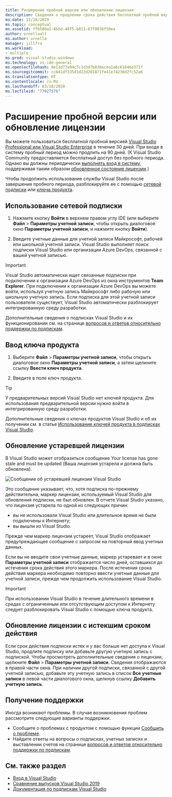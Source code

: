 ```yaml
---
title: Расширение пробной версии или обновление лицензии
description: Сведения о продлении срока действия бесплатной пробной версии Visual Studio, об использовании сетевой подписки или ключа продукта для разблокировки Visual Studio, а также об обновлении устаревшей или просроченной лицензии.
ms.date: 12/18/2019
ms.topic: conceptual
ms.assetid: ffb580a1-8b5d-48f5-b811-87f8036f50ea
author: ornellaalt
ms.author: ornella
manager: jillfra
ms.workload:
- multiple
ms.prod: visual-studio-windows
ms.technology: vs-ide-general
ms.openlocfilehash: 8e11d77a94c7c1d3d7b038ecea1a6c61646e371f
ms.sourcegitcommit: cc841df335d1d22d281871fe41e74238d2fc52a6
ms.translationtype: HT
ms.contentlocale: ru-RU
ms.lasthandoff: 03/18/2020
ms.locfileid: "77027576"
---
```

# <a name="extend-a-trial-version-or-update-a-license"></a>Расширение пробной версии или обновление лицензии

Вы можете пользоваться бесплатной пробной версией [Visual Studio Professional или Visual Studio Enterprise](https://visualstudio.microsoft.com/vs/compare/) в течение 30 дней. При входе в систему пробный период можно продлить на 90 дней. (К Visual Studio Community предоставляется бесплатный доступ без пробного периода. Однако вы должны периодически [выполнять вход в систему](signing-in-to-visual-studio.md), поддерживая таким образом [обновленное состояние лицензии](#update-a-stale-license).)

Чтобы продолжить использование службы Visual Studio после завершения пробного периода, разблокируйте ее с помощью [сетевой подписки](#use-an-online-subscription) или [ключа продукта](#enter-a-product-key).

## <a name="use-an-online-subscription"></a>Использование сетевой подписки

1. Нажмите кнопку **Войти** в верхнем правом углу IDE (или выберите **Файл** > **Параметры учетной записи**, чтобы открыть диалоговое окно **Параметры учетной записи**, и нажмите кнопку **Войти**).

1. Введите учетные данные для учетной записи Майкрософт, рабочей или школьной учетной записи. Visual Studio выполняет поиск подписки Visual Studio или организации Azure DevOps, связанной с вашей учетной записью.

> [!IMPORTANT]
> Visual Studio автоматически ищет связанные подписки при подключении к организации Azure DevOps из окна инструментов **Team Explorer**. При подключении к организации Azure DevOps вы можете войти, используя учетную запись Майкрософт либо рабочую или школьную учетную запись. Если подписка для этой учетной записи пользователя существует, Visual Studio автоматически разблокирует интегрированную среду разработки.

Дополнительные сведения о подписках Visual Studio и их функционировании см. на странице [вопросов и ответов относительно поддержки по подпискам](https://visualstudio.microsoft.com/subscriptions/support/).

## <a name="enter-a-product-key"></a>Ввод ключа продукта

1. Выберите **Файл** > **Параметры учетной записи**, чтобы открыть диалоговое окно **Параметры учетной записи**, а затем щелкните ссылку **Ввести ключ продукта**.

1. Введите в поле ключ продукта.

> [!TIP]
> У предварительных версий Visual Studio нет ключей продукта. Для использования предварительной версии нужно войти в интегрированную среду разработки.

Дополнительные сведения о ключах продуктов Visual Studio и об их получении см. в статье [Использование ключей продукта в подписках Visual Studio](/visualstudio/subscriptions/product-keys).

## <a name="update-a-stale-license"></a>Обновление устаревшей лицензии

В Visual Studio может отобразиться сообщение Your license has gone stale and must be updated (Ваша лицензия устарела и должна быть обновлена).

![Сообщение об устаревшей лицензии Visual Studio](../ide/media/vs2017_stale-license.png)

Это сообщение указывает, что, хотя подписка по-прежнему действительна, маркер лицензии, используемый Visual Studio для обновления подписки, не был обновлен. В отчете Visual Studio указано, что лицензия устарела по одной из следующих причин:

* вы не использовали Visual Studio или длительное время не были подключены к Интернету;
* вы вышли из Visual Studio.

Прежде чем маркер лицензии устареет, Visual Studio отображает предупреждающее сообщение с запросом на повторный ввод учетных данных.

Если вы не вводите свои учетные данные, маркер устаревает и в окне **Параметры учетной записи** отображается число дней, оставшихся до истечения срока действия этого маркера. После истечения срока действия маркера необходимо повторно ввести учетные данные для учетной записи, прежде чем продолжить использование Visual Studio.

> [!Important]
> При использовании Visual Studio в течение длительного времени в средах с ограниченным или отсутствующим доступом к Интернету следует разблокировать Visual Studio с помощью ключа продукта.

## <a name="update-an-expired-license"></a>Обновление лицензии с истекшим сроком действия

Если срок действия подписки истек и у вас больше нет доступа к Visual Studio, продлите подписку или добавьте другую учетную запись с подпиской. Чтобы просмотреть дополнительные сведения о лицензии, щелкните **Файл** > **Параметры учетной записи**. Сведения отображаются в правой части окна. При наличии другой подписки, связанной с другой учетной записью, добавьте эту учетную запись в список **Все учетные записи** в левой части диалогового окна, щелкнув ссылку **Добавить учетную запись**.

## <a name="get-support"></a>Получение поддержки

Иногда возникают проблемы. В случае возникновения проблем рассмотрите следующие варианты поддержки:

* Сообщите о проблемах с продуктом с помощью функции [Сообщить о проблеме](how-to-report-a-problem-with-visual-studio.md).
* Найдите ответы на вопросы о подписках, учетных записях и выставлении счетов на странице [вопросов и ответов относительно поддержки по подпискам](https://visualstudio.microsoft.com/subscriptions/support/).

## <a name="see-also"></a>См. также раздел

* [Вход в Visual Studio](../ide/signing-in-to-visual-studio.md)
* [Сравнение выпусков Visual Studio 2019](https://visualstudio.microsoft.com/vs/compare/)
* [Документация по подпискам Visual Studio](/visualstudio/subscriptions/)
